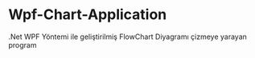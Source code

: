# Wpf-Chart-Application
.Net WPF Yöntemi ile geliştirilmiş FlowChart Diyagramı çizmeye yarayan program

